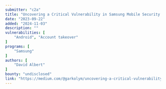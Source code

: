 ```yaml
---
submitter: "c2a"
title: "Uncovering a Critical Vulnerability in Samsung Mobile Security: A Bug Bounty Journey"
date: "2023-09-22"
added: "2024-11-03"
description: ""
vulnerabilities: [
    "Android", "Account takeover"
]
programs: [
    "Samsung"
]
authors: [
    "David Albert"
]
bounty: "undisclosed"
link: "https://medium.com/@garkolym/uncovering-a-critical-vulnerability-in-samsung-mobile-security-a-bug-bounty-journey-95d614ba1841"
---
```




